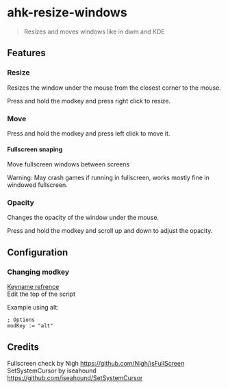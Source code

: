# ahk-resize-windows
> Resizes and moves windows like in dwm and KDE

## Features
### Resize
Resizes the window under the mouse from the closest corner to the mouse. 

Press and hold the modkey and press right click to resize.

### Move
Press and hold the modkey and press left click to move it.

#### Fullscreen snaping
Move fullscreen windows between screens

Warning: May crash games if running in fullscreen, works mostly fine in windowed fullscreen.


### Opacity
Changes the opacity of the window under the mouse.

Press and hold the modkey and scroll up and down to adjust the opacity.

## Configuration

### Changing modkey 
[Keyname refrence](https://www.autohotkey.com/docs/v2/KeyList.htm) \
Edit the top of the script 

Example using alt: 
```ahk
; Options
modKey := "alt"
```

## Credits
Fullscreen check by Nigh https://github.com/Nigh/isFullScreen \
SetSystemCursor by iseahound https://github.com/iseahound/SetSystemCursor
